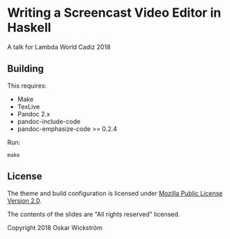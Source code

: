# Writing a Screencast Video Editor in Haskell

A talk for Lambda World Cadiz 2018

## Building

This requires:

* Make
* TexLive
* Pandoc 2.x
* pandoc-include-code
* pandoc-emphasize-code >= 0.2.4

Run:

```
make
```

## License

The theme and build configuration is licensed under [Mozilla Public License Version
2.0](https://www.mozilla.org/en-US/MPL/2.0/).

The contents of the slides are "All rights reserved" licensed.

Copyright 2018 Oskar Wickström
